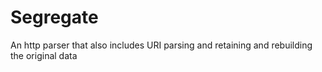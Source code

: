 Segregate
=========

An http parser that also includes URI parsing and retaining and rebuilding the original data
